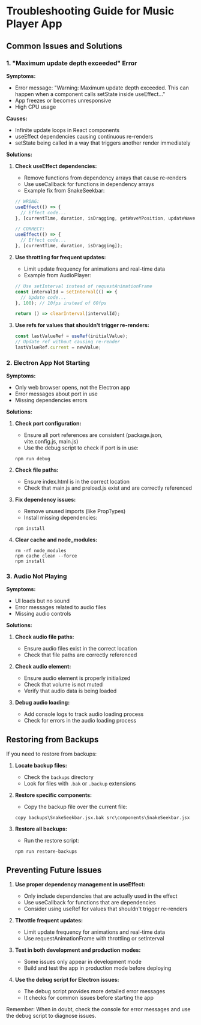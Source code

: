 # Troubleshooting Guide for Music Player App

## Common Issues and Solutions

### 1. "Maximum update depth exceeded" Error

**Symptoms:**

- Error message: "Warning: Maximum update depth exceeded. This can happen when a component calls setState inside useEffect..."
- App freezes or becomes unresponsive
- High CPU usage

**Causes:**

- Infinite update loops in React components
- useEffect dependencies causing continuous re-renders
- setState being called in a way that triggers another render immediately

**Solutions:**

1. **Check useEffect dependencies:**

   - Remove functions from dependency arrays that cause re-renders
   - Use useCallback for functions in dependency arrays
   - Example fix from SnakeSeekbar:

   ```javascript
   // WRONG:
   useEffect(() => {
     // Effect code...
   }, [currentTime, duration, isDragging, getWaveYPosition, updateWavePoints]);

   // CORRECT:
   useEffect(() => {
     // Effect code...
   }, [currentTime, duration, isDragging]);
   ```

2. **Use throttling for frequent updates:**

   - Limit update frequency for animations and real-time data
   - Example from AudioPlayer:

   ```javascript
   // Use setInterval instead of requestAnimationFrame
   const intervalId = setInterval(() => {
     // Update code...
   }, 100); // 10fps instead of 60fps

   return () => clearInterval(intervalId);
   ```

3. **Use refs for values that shouldn't trigger re-renders:**
   ```javascript
   const lastValueRef = useRef(initialValue);
   // Update ref without causing re-render
   lastValueRef.current = newValue;
   ```

### 2. Electron App Not Starting

**Symptoms:**

- Only web browser opens, not the Electron app
- Error messages about port in use
- Missing dependencies errors

**Solutions:**

1. **Check port configuration:**

   - Ensure all port references are consistent (package.json, vite.config.js, main.js)
   - Use the debug script to check if port is in use:

   ```
   npm run debug
   ```

2. **Check file paths:**

   - Ensure index.html is in the correct location
   - Check that main.js and preload.js exist and are correctly referenced

3. **Fix dependency issues:**

   - Remove unused imports (like PropTypes)
   - Install missing dependencies:

   ```
   npm install
   ```

4. **Clear cache and node_modules:**
   ```
   rm -rf node_modules
   npm cache clean --force
   npm install
   ```

### 3. Audio Not Playing

**Symptoms:**

- UI loads but no sound
- Error messages related to audio files
- Missing audio controls

**Solutions:**

1. **Check audio file paths:**

   - Ensure audio files exist in the correct location
   - Check that file paths are correctly referenced

2. **Check audio element:**

   - Ensure audio element is properly initialized
   - Check that volume is not muted
   - Verify that audio data is being loaded

3. **Debug audio loading:**
   - Add console logs to track audio loading process
   - Check for errors in the audio loading process

## Restoring from Backups

If you need to restore from backups:

1. **Locate backup files:**

   - Check the `backups` directory
   - Look for files with `.bak` or `.backup` extensions

2. **Restore specific components:**

   - Copy the backup file over the current file:

   ```
   copy backups\SnakeSeekbar.jsx.bak src\components\SnakeSeekbar.jsx
   ```

3. **Restore all backups:**
   - Run the restore script:
   ```
   npm run restore-backups
   ```

## Preventing Future Issues

1. **Use proper dependency management in useEffect:**

   - Only include dependencies that are actually used in the effect
   - Use useCallback for functions that are dependencies
   - Consider using useRef for values that shouldn't trigger re-renders

2. **Throttle frequent updates:**

   - Limit update frequency for animations and real-time data
   - Use requestAnimationFrame with throttling or setInterval

3. **Test in both development and production modes:**

   - Some issues only appear in development mode
   - Build and test the app in production mode before deploying

4. **Use the debug script for Electron issues:**
   - The debug script provides more detailed error messages
   - It checks for common issues before starting the app

Remember: When in doubt, check the console for error messages and use the debug script to diagnose issues.
